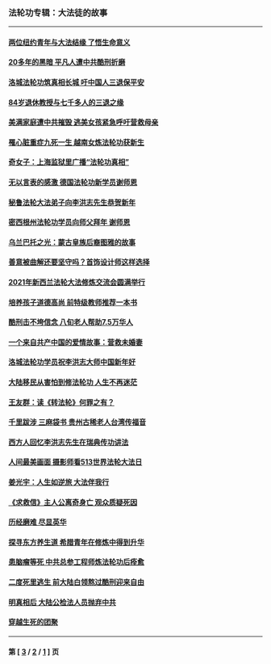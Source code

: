 ### 法轮功专辑：大法徒的故事
---
#### [两位纽约青年与大法结缘 了悟生命意义](../../pages/nf1147481/n14002785.md?10040430) 
#### [20多年的黑暗 平凡人遭中共酷刑折磨](../../pages/nf1147481/n13997976.md?10040430) 
#### [洛城法轮功筑真相长城 吁中国人三退保平安](../../pages/nf1147481/n13892471.md?10040430) 
#### [84岁退休教授与七千多人的三退之缘](../../pages/nf1147481/n13796650.md?10040430) 
#### [美满家庭遭中共摧毁 逃美女孩紧急呼吁营救母亲](../../pages/nf1147481/n13792859.md?10040430) 
#### [罹心脏重症九死一生 越南女炼法轮功获新生](../../pages/nf1147481/n13732766.md?10040430) 
#### [奇女子：上海监狱里广播“法轮功真相”](../../pages/nf1147481/n13726443.md?10040430) 
#### [无以言表的感激 德国法轮功新学员谢师恩](../../pages/nf1147481/n13543790.md?10040430) 
#### [秘鲁法轮大法弟子向李洪志先生恭贺新年](../../pages/nf1147481/n13540182.md?10040430) 
#### [密西根州法轮功学员向师父拜年 谢师恩](../../pages/nf1147481/n13538183.md?10040430) 
#### [乌兰巴托之光：蒙古皇族后裔图雅的故事](../../pages/nf1147481/n13155759.md?10040430) 
#### [善意被曲解还要坚守吗？首饰设计师这样选择](../../pages/nf1147481/n13077575.md?10040430) 
#### [2021年新西兰法轮大法修炼交流会圆满举行](../../pages/nf1147481/n13033149.md?10040430) 
#### [培养孩子道德高尚 前特级教师推荐一本书](../../pages/nf1147481/n12938640.md?10040430) 
#### [酷刑击不垮信念 八旬老人帮助7.5万华人](../../pages/nf1147481/n12880712.md?10040430) 
#### [一个来自共产中国的爱情故事：营救未婚妻](../../pages/nf1147481/n12778386.md?10040430) 
#### [洛城法轮功学员祝李洪志大师中国新年好](../../pages/nf1147481/n12724685.md?10040430) 
#### [大陆移民从害怕到修法轮功 人生不再迷茫](../../pages/nf1147481/n12414325.md?10040430) 
#### [王友群：读《转法轮》何罪之有？](../../pages/nf1147481/n12408647.md?10040430) 
#### [千里跋涉 三麻袋书 贵州古稀老人台湾传福音](../../pages/nf1147481/n12198750.md?10040430) 
#### [西方人回忆李洪志先生在瑞典传功讲法](../../pages/nf1147481/n12099607.md?10040430) 
#### [人间最美画面 摄影师看513世界法轮大法日](../../pages/nf1147481/n12094118.md?10040430) 
#### [姜光宇：人生如逆旅 大法伴我行](../../pages/nf1147481/n12088664.md?10040430) 
#### [《求救信》主人公离奇身亡 观众质疑死因](../../pages/nf1147481/n11845215.md?10040430) 
#### [历经磨难 尽显英华](../../pages/nf1147481/n11723297.md?10040430) 
#### [探寻东方养生道 希腊青年在修炼中得到升华](../../pages/nf1147481/n11494502.md?10040430) 
#### [患脑瘤等死 中共总参工程师炼法轮功后痊愈](../../pages/nf1147481/n11466682.md?10040430) 
#### [二度死里逃生 前大陆白领熬过酷刑迎来自由](../../pages/nf1147481/n11368594.md?10040430) 
#### [明真相后 大陆公检法人员抛弃中共](../../pages/nf1147481/n11358618.md?10040430) 
#### [穿越生死的团聚](../../pages/nf1147481/n11258922.md?10040430) 

---
#### 第 [ [3](./3.md?10040430) / [2](./2.md?10040430) / [1](./1.md?10040430) ] 页
